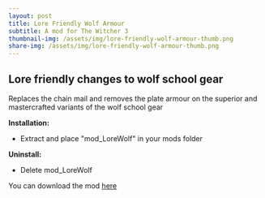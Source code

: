 ```yaml
---
layout: post
title: Lore Friendly Wolf Armour
subtitle: A mod for The Witcher 3
thumbnail-img: /assets/img/lore-friendly-wolf-armour-thumb.png
share-img: /assets/img/lore-friendly-wolf-armour-thumb.png
---
```


## Lore friendly changes to wolf school gear

Replaces the chain mail and removes the plate armour on the superior and mastercrafted variants of the wolf school gear

**Installation:**
* Extract and place "mod_LoreWolf" in your mods folder

**Uninstall:**
* Delete mod_LoreWolf

You can download the mod [here](https://www.nexusmods.com/witcher3/mods/5925?tab=files)
